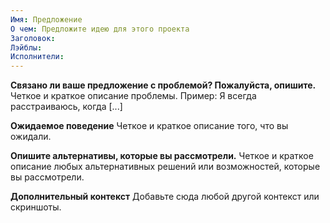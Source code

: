 ```yaml
---
Имя: Предложение
О чем: Предложите идею для этого проекта
Заголовок:
Лэйблы:
Исполнители:
---
```


**Связано ли ваше предложение с проблемой? Пожалуйста, опишите.** Четкое и краткое описание проблемы. Пример: Я всегда расстраиваюсь, когда [...]

**Ожидаемое поведение** Четкое и краткое описание того, что вы ожидали.

**Опишите альтернативы, которые вы рассмотрели.** Четкое и краткое описание любых альтернативных решений или возможностей, которые вы рассмотрели.

**Дополнительный контекст** Добавьте сюда любой другой контекст или скриншоты.
